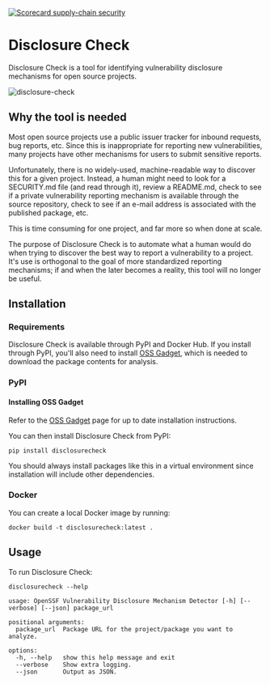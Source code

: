 [![Scorecard supply-chain security](https://github.com/scovetta/disclosure-check/actions/workflows/scorecards.yml/badge.svg)](https://github.com/scovetta/disclosure-check/actions/workflows/scorecards.yml)

# Disclosure Check

Disclosure Check is a tool for identifying vulnerability disclosure mechanisms for open source projects.

![disclosure-check](https://user-images.githubusercontent.com/732166/236118411-f69f85cf-d10a-45a7-b4cf-e9c6b4171788.gif)

## Why the tool is needed

Most open source projects use a public issuer tracker for inbound requests, bug reports, etc. Since this is inappropriate
for reporting new vulnerabilities, many projects have other mechanisms for users to submit sensitive reports.

Unfortunately, there is no widely-used, machine-readable way to discover this for a given project. Instead, a human might
need to look for a SECURITY.md file (and read through it), review a README.md, check to see if a private vulnerability
reporting mechanism is available through the source repository, check to see if an e-mail address is associated with the
published package, etc.

This is time consuming for one project, and far more so when done at scale.

The purpose of Disclosure Check is to automate what a human would do when trying to discover the best way to report
a vulnerability to a project. It's use is orthogonal to the goal of more standardized reporting mechanisms; if and when
the later becomes a reality, this tool will no longer be useful.

## Installation

### Requirements

Disclosure Check is available through PyPI and Docker Hub. If you install through PyPI, you'll also need to install
[OSS Gadget](https://github.com/Microsoft/OSSGadget), which is needed to download the package contents for analysis.


### PyPI

#### Installing OSS Gadget

Refer to the [OSS Gadget](https://github.com/Microsoft/OSSGadget) page for up to date installation instructions.

You can then install Disclosure Check from PyPI:

```
pip install disclosurecheck
```

You should always install packages like this in a virtual environment since installation will include other dependencies.

### Docker

You can create a local Docker image by running:

```
docker build -t disclosurecheck:latest .
```

## Usage

To run Disclosure Check:

```
disclosurecheck --help

usage: OpenSSF Vulnerability Disclosure Mechanism Detector [-h] [--verbose] [--json] package_url

positional arguments:
  package_url  Package URL for the project/package you want to analyze.

options:
  -h, --help   show this help message and exit
  --verbose    Show extra logging.
  --json       Output as JSON.
 ```
